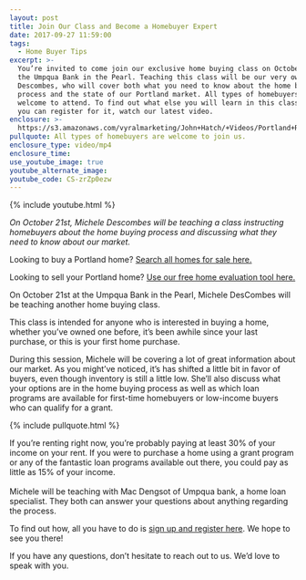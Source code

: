 ```yaml
---
layout: post
title: Join Our Class and Become a Homebuyer Expert
date: 2017-09-27 11:59:00
tags:
  - Home Buyer Tips
excerpt: >-
  You’re invited to come join our exclusive home buying class on October 21st at
  the Umpqua Bank in the Pearl. Teaching this class will be our very own Michele
  Descombes, who will cover both what you need to know about the home buying
  process and the state of our Portland market. All types of homebuyers are
  welcome to attend. To find out what else you will learn in this class and how
  you can register for it, watch our latest video.
enclosure: >-
  https://s3.amazonaws.com/vyralmarketing/John+Hatch/+Videos/Portland+Real+Estate+Agent-+Come+Join+Our+Home+Buying+Class.mp4
pullquote: All types of homebuyers are welcome to join us.
enclosure_type: video/mp4
enclosure_time:
use_youtube_image: true
youtube_alternate_image:
youtube_code: CS-zrZp0ezw
---
```



{% include youtube.html %}

*On October 21st, Michele Descombes will be teaching a class instructing homebuyers about the home buying process and discussing what they need to know about our market.*

Looking to buy a Portland home? [Search all homes for sale here.](http://www.hatchhomes.com/results-gallery/?sort=popularity&amp;status=A)

Looking to sell your Portland home? [Use our free home evaluation tool here.](http://www.hatchhomes.com/Sell/)

On October 21st at the Umpqua Bank in the Pearl, Michele DesCombes will be teaching another home buying class.

This class is intended for anyone who is interested in buying a home, whether you’ve owned one before, it’s been awhile since your last purchase, or this is your first home purchase.

During this session, Michele will be covering a lot of great information about our market. As you might’ve noticed, it’s has shifted a little bit in favor of buyers, even though inventory is still a little low. She’ll also discuss what your options are in the home buying process as well as which loan programs are available for first-time homebuyers or low-income buyers who can qualify for a grant.

{% include pullquote.html %}

If you’re renting right now, you’re probably paying at least 30% of your income on your rent. If you were to purchase a home using a grant program or any of the fantastic loan programs available out there, you could pay as little as 15% of your income.<br><br>Michele will be teaching with Mac Dengsot of Umpqua bank, a home loan specialist. They both can answer your questions about anything regarding the process.

To find out how, all you have to do is [sign up and register here](https://www.eventbrite.com/e/first-time-home-buyer-tickets-38257036827). We hope to see you there!

If you have any questions, don’t hesitate to reach out to us. We’d love to speak with you.